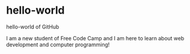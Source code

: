 # hello-world
hello-world of GitHub

I am a new student of Free Code Camp and I am here
to learn about web development and computer programming!

